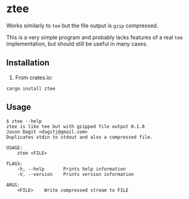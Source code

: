 # ztee

Works similarly to `tee` but the file output is `gzip` compressed.

This is a very simple program and probably lacks features of a real `tee`
implementation, but should still be useful in many cases.

## Installation

1. From crates.io:

```
cargo install ztee
```

## Usage

```
$ ztee --help
ztee is like tee but with gzipped file output 0.1.0
Jason Dagit <dagitj@gmail.com>
Duplicates stdin to stdout and also a compressed file.

USAGE:
    ztee <FILE>

FLAGS:
    -h, --help       Prints help information
    -V, --version    Prints version information

ARGS:
    <FILE>    Write compressed stream to FILE
```
